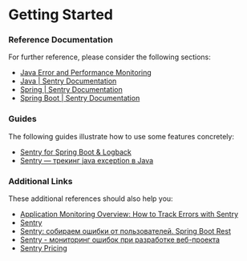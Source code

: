 # Getting Started

### Reference Documentation

For further reference, please consider the following sections:

* [Java Error and Performance Monitoring](https://sentry.io/for/java/?platform=sentry.java)
* [Java | Sentry Documentation](https://docs.sentry.io/platforms/java/)
* [Spring | Sentry Documentation](https://docs.sentry.io/platforms/java/guides/spring/)
* [Spring Boot | Sentry Documentation](https://docs.sentry.io/platforms/java/guides/spring-boot/)

### Guides

The following guides illustrate how to use some features concretely:

* [Sentry for Spring Boot & Logback](https://blog.sentry.io/2020/10/15/sentry-for-spring-boot-and-logback)
* [Sentry — трекинг java exception в Java](https://habr.com/ru/post/507644/)

### Additional Links

These additional references should also help you:

* [Application Monitoring Overview: How to Track Errors with Sentry](https://www.youtube.com/watch?v=cp2U0E3dpO4)
* [Sentry](https://www.youtube.com/c/Sentry-monitoring/featured)
* [Sentry: собираем ошибки от пользователей. Spring Boot Rest](https://www.youtube.com/watch?v=JrY2MezfUX4)
* [Sentry - мониторинг ошибок при разработке веб-проекта](https://www.youtube.com/watch?v=ywgZZIpea04)
* [Sentry Pricing](https://sentry.io/pricing/)

